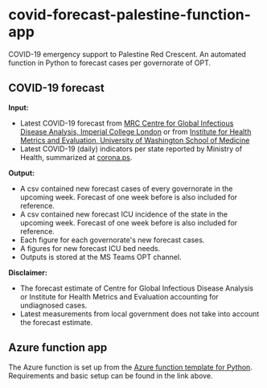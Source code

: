 # covid-forecast-palestine-function-app

COVID-19 emergency support to Palestine Red Crescent. An automated function in Python to forecast cases per governorate of OPT.

## COVID-19 forecast

**Input:**

- Latest COVID-19 forecast from [MRC Centre for Global Infectious Disease Analysis, Imperial College London](https://mrc-ide.github.io/global-lmic-reports/) or from [Institute for Health Metrics and Evaluation, University of Washington School of Medicine](https://www.healthdata.org/covid/data-downloads)
- Latest COVID-19 (daily) indicators per state reported by Ministry of Health, summarized at [corona.ps](https://corona.ps/).

**Output:**

- A csv contained new forecast cases of every governorate in the upcoming week. Forecast of one week before is also included for reference.
- A csv contained new forecast ICU incidence of the state in the upcoming week. Forecast of one week before is also included for reference.
- Each figure for each governorate's new forecast cases.
- A figures for new forecast ICU bed needs.
- Outputs is stored at the MS Teams OPT channel.

**Disclaimer:**

- The forecast estimate of Centre for Global Infectious Disease Analysis or Institute for Health Metrics and Evaluation accounting for undiagnosed cases.
- Latest measurements from local government does not take into account the forecast estimate.

## Azure function app 

The Azure function is set up from the [Azure function template for Python](https://github.com/jmargutt/azure-python-function-app).
Requirements and basic setup can be found in the link above.
